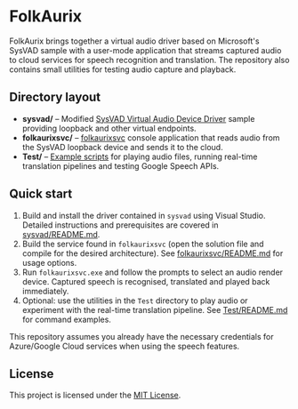 # FolkAurix

FolkAurix brings together a virtual audio driver based on Microsoft's SysVAD sample with a user-mode application that streams captured audio to cloud services for speech recognition and translation. The repository also contains small utilities for testing audio capture and playback.

## Directory layout

- **sysvad/** – Modified [SysVAD Virtual Audio Device Driver](sysvad/README.md) sample providing loopback and other virtual endpoints.
- **folkaurixsvc/** – [folkaurixsvc](folkaurixsvc/README.md) console application that reads audio from the SysVAD loopback device and sends it to the cloud.
- **Test/** – [Example scripts](Test/README.md) for playing audio files, running real-time translation pipelines and testing Google Speech APIs.

## Quick start

1. Build and install the driver contained in `sysvad` using Visual Studio. Detailed instructions and prerequisites are covered in [sysvad/README.md](sysvad/README.md).
2. Build the service found in `folkaurixsvc` (open the solution file and compile for the desired architecture). See [folkaurixsvc/README.md](folkaurixsvc/README.md) for usage options.
3. Run `folkaurixsvc.exe` and follow the prompts to select an audio render device. Captured speech is recognised, translated and played back immediately.
4. Optional: use the utilities in the `Test` directory to play audio or experiment with the real-time translation pipeline. See [Test/README.md](Test/README.md) for command examples.

This repository assumes you already have the necessary credentials for Azure/Google Cloud services when using the speech features.

## License

This project is licensed under the [MIT License](LICENSE).
